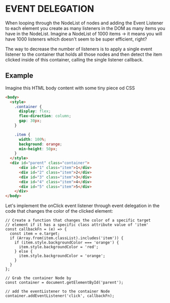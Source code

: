 # EVENT DELEGATION

When looping through the NodeList of nodes and adding the Event Listener to each element you create as many listeners in the DOM as many items you have in the NodeList. Imagine a NodeList of 1000 items -> it means you will have 1000 listeners which doesn't seem to be super efficient, right?

The way to decrease the number of listeners is to apply a single event listener to the container that holds all those nodes and then detect the item clicked inside of this container, calling the single listener callback.

## Example

Imagine this HTML body content with some tiny piece od CSS

```HTML
<body>
  <style>
    .container {
      display: flex;
      flex-direction: column;
      gap: 30px;
    }

    .item {
      width: 100%;
      background: orange;
      min-height: 50px;
    }
  </style>
  <div id="parent" class="container">
      <div id="1" class="item">1</div>
      <div id="2" class="item">2</div>
      <div id="3" class="item">3</div>
      <div id="4" class="item">4</div>
      <div id="5" class="item">5</div>
    </div>
</body>
```

Let's implement the onClick event listener through event delegation in the code that changes the color of the clicked element:

```JS
// Create a function that changes the color of a specific target
// element if it has a specific class attribute value of 'item'
const callbackFn = (e) => {
  const item = e.target;
  if (Array.from(item.classList).includes('item')) {
    if (item.style.backgroundColor === 'orange') {
      item.style.backgroundColor = 'red';
    } else {
      item.style.backgroundColor = 'orange';
    }
  }
};

// Grab the container Node by
const container = document.getElementById('parent');

// add the eventListener to the container Node
container.addEventListener('click', callbackFn);
```
